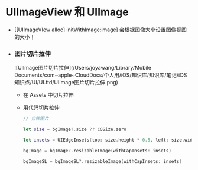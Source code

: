 # UIImageView 和 UIImage

- [[UIImageVIew alloc] initWithImage:image] 会根据图像大小设置图像视图的大小！

- ### 图片切片拉伸

  ![UIImage图片切片拉伸](/Users/joyawang/Library/Mobile Documents/com~apple~CloudDocs/个人用/iOS/知识库/知识库/笔记/iOS 知识点/UI/UI.ftd/UIImage图片切片拉伸.png)

  - 在 Assets 中切片拉伸

  - 用代码切片拉伸

    ```swift
    // 拉伸图片
    
    let size = bgImage?.size ?? CGSize.zero
    
    let insets = UIEdgeInsets(top: size.height * 0.5, left: size.width * 0.5, bottom: size.height * 0.5, right: size.height * 0.5)
    
    bgImage = bgImage?.resizableImage(withCapInsets: insets)
    
    bgImageSL = bgImageSL?.resizableImage(withCapInsets: insets)
    ```

    

  


